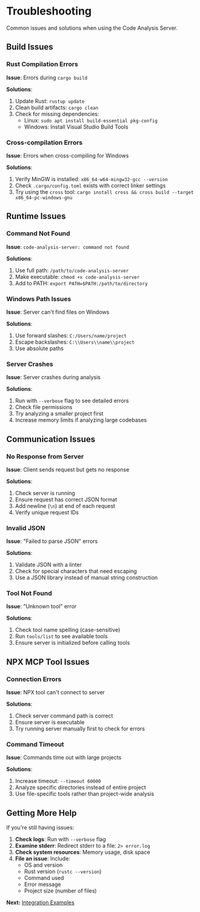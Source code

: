 # Troubleshooting

Common issues and solutions when using the Code Analysis Server.

## Build Issues

### Rust Compilation Errors

**Issue**: Errors during `cargo build`

**Solutions**:
1. Update Rust: `rustup update`
2. Clean build artifacts: `cargo clean`
3. Check for missing dependencies:
   - Linux: `sudo apt install build-essential pkg-config`
   - Windows: Install Visual Studio Build Tools

### Cross-compilation Errors

**Issue**: Errors when cross-compiling for Windows

**Solutions**:
1. Verify MinGW is installed: `x86_64-w64-mingw32-gcc --version`
2. Check `.cargo/config.toml` exists with correct linker settings
3. Try using the `cross` tool: `cargo install cross && cross build --target x86_64-pc-windows-gnu`

## Runtime Issues

### Command Not Found

**Issue**: `code-analysis-server: command not found`

**Solutions**:
1. Use full path: `/path/to/code-analysis-server`
2. Make executable: `chmod +x code-analysis-server`
3. Add to PATH: `export PATH=$PATH:/path/to/directory`

### Windows Path Issues

**Issue**: Server can't find files on Windows

**Solutions**:
1. Use forward slashes: `C:/Users/name/project`
2. Escape backslashes: `C:\\Users\\name\\project`
3. Use absolute paths

### Server Crashes

**Issue**: Server crashes during analysis

**Solutions**:
1. Run with `--verbose` flag to see detailed errors
2. Check file permissions
3. Try analyzing a smaller project first
4. Increase memory limits if analyzing large codebases

## Communication Issues

### No Response from Server

**Issue**: Client sends request but gets no response

**Solutions**:
1. Check server is running
2. Ensure request has correct JSON format
3. Add newline (`\n`) at end of each request
4. Verify unique request IDs

### Invalid JSON

**Issue**: "Failed to parse JSON" errors

**Solutions**:
1. Validate JSON with a linter
2. Check for special characters that need escaping
3. Use a JSON library instead of manual string construction

### Tool Not Found

**Issue**: "Unknown tool" error

**Solutions**:
1. Check tool name spelling (case-sensitive)
2. Run `tools/list` to see available tools
3. Ensure server is initialized before calling tools

## NPX MCP Tool Issues

### Connection Errors

**Issue**: NPX tool can't connect to server

**Solutions**:
1. Check server command path is correct
2. Ensure server is executable
3. Try running server manually first to check for errors

### Command Timeout

**Issue**: Commands time out with large projects

**Solutions**:
1. Increase timeout: `--timeout 60000`
2. Analyze specific directories instead of entire project
3. Use file-specific tools rather than project-wide analysis

## Getting More Help

If you're still having issues:

1. **Check logs**: Run with `--verbose` flag
2. **Examine stderr**: Redirect stderr to a file: `2> error.log`
3. **Check system resources**: Memory usage, disk space
4. **File an issue**: Include:
   - OS and version
   - Rust version (`rustc --version`)
   - Command used
   - Error message
   - Project size (number of files)

**Next:** [Integration Examples](11-integration-examples.md)